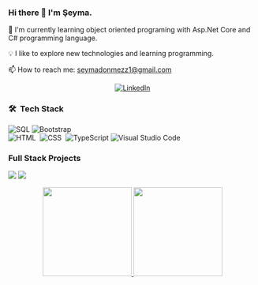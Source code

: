 ### Hi there 👋 I'm Şeyma.

🌱 I'm currently learning object oriented programing with Asp.Net Core and C# programming language.

💡 I like to explore new technologies and learning programming.

📫 How to reach me: [seymadonmezz1@gmail.com](mailto:seymadonmezz1@gmail.com)

<p align="center">
<a href="https://www.linkedin.com/in/%C5%9Feyma-d%C3%B6nmez-5388a6154/"><img alt="LinkedIn" src="https://img.shields.io/badge/LinkedIN-Seyma%20Donmez-blue?style=flat&logo=linkedin"></a>
</p>		  


<!--
**seymadonmez/seymadonmez** is a ✨ _special_ ✨ repository because its `README.md` (this file) appears on your GitHub profile.

Here are some ideas to get you started:

- 🔭 I’m currently working on ...
- 🌱 I’m currently learning ...
- 👯 I’m looking to collaborate on ...
- 🤔 I’m looking for help with ...
- 💬 Ask me about ...
- 📫 How to reach me: ...
- 😄 Pronouns: ...
- ⚡ Fun fact: ...
-->
<!-- If you want the template for my gif, email me! -->

### 🛠 &nbsp;Tech Stack

![SQL](https://img.shields.io/badge/-SQL-000?&logo=MySQL)
![Bootstrap](https://img.shields.io/badge/-Bootstrap-05122A?style=flat&logo=bootstrap&logoColor=563D7C)\
![HTML](https://img.shields.io/badge/-HTML-05122A?style=flat&logo=HTML5)&nbsp;
![CSS](https://img.shields.io/badge/-CSS-05122A?style=flat&logo=CSS3&logoColor=1572B6)&nbsp;
![TypeScript](https://img.shields.io/badge/-TypeScript-000?&logo=TypeScript)
![Visual Studio Code](https://img.shields.io/badge/-Visual%20Studio%20Code-05122A?style=flat&logo=visual-studio-code&logoColor=007ACC)&nbsp;

### Full Stack Projects

[![](https://img.shields.io/badge/-🧬%20RentACarProject%20BackEnd-000)](https://github.com/seymadonmez/ReCapProject)
[![](https://img.shields.io/badge/-⚡%20RentACarProject%20FrontEnd-000)](https://github.com/seymadonmez/recap-frontend)

<!--
<details>
 <summary><b>📈 Github Stats</b></summary>
  <img height="180em" src="https://github-readme-stats.vercel.app/api?username=seymadonmez&show_icons=true&hide_border=true&&count_private=true&include_all_commits=true" />
  <img height="180em" src="https://github-readme-streak-stats.herokuapp.com/?user=seymadonmez&hide_border=true" />
</details>
-->

<p align="center">
<a href="https://github.com/AVS1508">
  <img height="180em" src="https://github-readme-stats-eight-theta.vercel.app/api?username=seymadonmez&show_icons=true&theme=algolia&include_all_commits=true&count_private=true"/>
  <img height="180em" src="https://github-readme-stats-eight-theta.vercel.app/api/top-langs/?username=seymadonmez&layout=compact&langs_count=8&theme=algolia"/>
</a>
</p>

